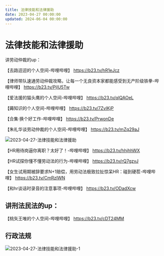 ```yaml
---
title: 法律技能和法律援助
date: 2023-04-27 00:00:00
updated: 2024-06-04 00:00:00
---
```


# 法律技能和法律援助

讲劳动仲裁的up：

【去路迢迢的个人空间-哔哩哔哩】 https://b23.tv/hR1eJcz

【律师带队速通劳动仲裁攻略，让每一个无良资本家都能感受到无产阶级铁拳-哔哩哔哩】 https://b23.tv/PjlU5Tw

【爱法援的猫头鹰的个人空间-哔哩哔哩】 https://b23.tv/qlQAOeL

【薅知识的个人空间-哔哩哔哩】 https://b23.tv/7ZvlKjP

【合集·换个好工作-哔哩哔哩】 https://b23.tv/PrwonDe

【朱礼华谈劳动仲裁的个人空间-哔哩哔哩】 https://b23.tv/mZq29aJ

![2023-04-27-法律技能和法律援助](assets/2023-04-27-法律技能和法律援助.jpeg)

【HR用待岗逼你离职？太好了！-哔哩哔哩】 https://b23.tv/hhjhhWX

 【HR试探你懂不懂劳动法的行为-哔哩哔哩】 https://b23.tv/rQ7gzvJ

【女生试用期被辞要求N+1赔偿，用劳动法极致拉扯惊呆HR：碰到硬茬-哔哩哔哩】 https://b23.tv/CmRzIWN

【和hr谈话时录音的注意事项-哔哩哔哩】 https://b23.tv/ODadXcw

## 讲刑法民法的up：

【桃矢王唯的个人空间-哔哩哔哩】 https://b23.tv/cDT24MM

## 行政法规

![2023-04-27-法律技能和法律援助-1](assets/2023-04-27-法律技能和法律援助-1.png)

